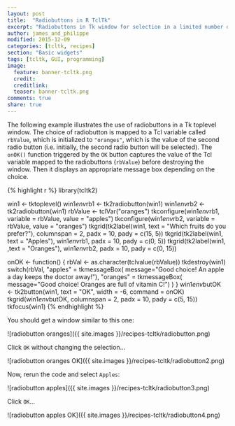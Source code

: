 ```yaml
---
layout: post
title:  "Radiobuttons in R TclTk"
excerpt: "Radiobuttons in Tk window for selection in a limited number of items."
author: james_and_philippe
modified: 2015-12-09
categories: [tcltk, recipes]
section: "Basic widgets"
tags: [tcltk, GUI, programming]
image:
  feature: banner-tcltk.png
  credit: 
  creditlink: 
  teaser: banner-tcltk.png
comments: true
share: true
---
```


The following example illustrates the use of radiobuttons in a Tk toplevel window. The choice of radiobutton is mapped to a Tcl variable called `rbValue`, which is initialized to `"oranges"`, which is the value of the second radio button (i.e. initially, the second radio button will be selected). The `onOK()` function triggered by the `OK` button captures the value of the Tcl variable mapped to the radiobuttons (`rbValue`) before destroying the window. Then it displays an appropriate message box depending on the choice.


{% highlight r %}
library(tcltk2)

win1 <- tktoplevel()
win1$env$rb1 <- tk2radiobutton(win1)
win1$env$rb2 <- tk2radiobutton(win1)
rbValue <- tclVar("oranges")
tkconfigure(win1$env$rb1, variable = rbValue, value = "apples")
tkconfigure(win1$env$rb2, variable = rbValue, value = "oranges")
tkgrid(tk2label(win1, text = "Which fruits do you prefer?"),
  columnspan = 2, padx = 10, pady = c(15, 5))
tkgrid(tk2label(win1, text = "Apples"), win1$env$rb1,
  padx = 10, pady = c(0, 5))
tkgrid(tk2label(win1, ,text = "Oranges"), win1$env$rb2,
  padx = 10, pady = c(0, 15))

onOK <- function() {
  rbVal <- as.character(tclvalue(rbValue))
  tkdestroy(win1)
  switch(rbVal,
    "apples" = tkmessageBox(
      message="Good choice! An apple a day keeps the doctor away!"),
    "oranges" = tkmessageBox(
      message="Good choice! Oranges are full of vitamin C!")
  )
}
win1$env$butOK <- tk2button(win1, text = "OK", width = -6, command = onOK)
tkgrid(win1$env$butOK, columnspan = 2, padx = 10, pady = c(5, 15))
tkfocus(win1)
{% endhighlight %}

You should get a window similar to this one:

![radiobutton oranges]({{ site.images }}/recipes-tcltk/radiobutton.png)

Click `OK` without changing the selection...

![radiobutton oranges OK]({{ site.images }}/recipes-tcltk/radiobutton2.png)

Now, rerun the code and select `Apples`:

![radiobutton apples]({{ site.images }}/recipes-tcltk/radiobutton3.png)

Click `OK`...

![radiobutton apples OK]({{ site.images }}/recipes-tcltk/radiobutton4.png)
